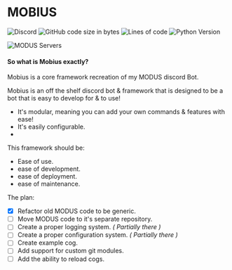 # MOBIUS
![Discord](https://img.shields.io/discord/588386689274216487?color=5865F2&label=The%20MODUS%20Project&style=flat&logo=Discord&logoColor=white)
![GitHub code size in bytes](https://img.shields.io/github/languages/code-size/TexNevada/Mobius?style=flat)
![Lines of code](https://img.shields.io/tokei/lines/github/TexNevada/Mobius?style=flat)
![Python Version](https://img.shields.io/badge/Python-3.8%20%7C%203.9%20%7C%203.10-blue?logo=Python&logoColor=white)
 
![MODUS Servers](https://top.gg/api/widget/servers/532591107553624084.svg)

#### So what is Mobius exactly?

Mobius is a core framework recreation of my MODUS discord Bot.

Mobius is an off the shelf discord bot & framework that is designed to be a bot that is easy to develop for & to use!

- It's modular, meaning you can add your own commands & features with ease!
- It's easily configurable.
- 
 
This framework should be: 
- Ease of use. 
- ease of development. 
- ease of deployment. 
- ease of maintenance.

The plan:
- [x] Refactor old MODUS code to be generic.
- [ ] Move MODUS code to it's separate repository.
- [ ] Create a proper logging system. _( Partially there )_
- [ ] Create a proper configuration system. _( Partially there )_
- [ ] Create example cog.
- [ ] Add support for custom git modules.
- [ ] Add the ability to reload cogs.